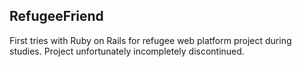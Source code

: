 ## RefugeeFriend

First tries with Ruby on Rails for refugee web platform project during studies. Project unfortunately incompletely discontinued.
